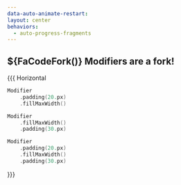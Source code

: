 ```yaml
---
data-auto-animate-restart:
layout: center
behaviors:
  - auto-progress-fragments
---
```


## ${FaCodeFork()} Modifiers are a fork!

{{{ Horizontal

```kotlin <fragment,fade-down>
Modifier
    .padding(20.px)
    .fillMaxWidth()
```

```kotlin <fragment,fade-down>
Modifier
    .fillMaxWidth()
    .padding(30.px)
```

```kotlin <fragment,fade-down>
Modifier
    .padding(20.px)
    .fillMaxWidth()
    .padding(30.px)
```

}}}
